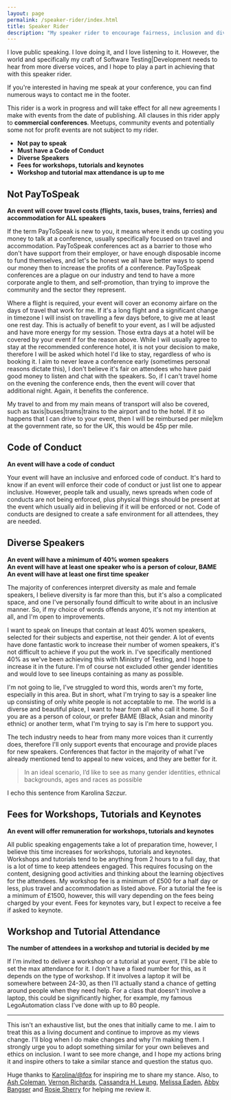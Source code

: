 ```yaml
---
layout: page
permalink: /speaker-rider/index.html
title: Speaker Rider
description: "My speaker rider to encourage fairness, inclusion and diversity at technology conferences I attend or support"
---
```

I love public speaking. I love doing it, and I love listening to it. However, the world and specifically my craft of Software Testing\|Development needs to hear from more diverse voices, and I hope to play a part in achieving that with this speaker rider.

If you're interested in having me speak at your conference, you can find numerous ways to contact me in the footer.

This rider is a work in progress and will take effect for all new agreements I make with events from the date of publishing. All clauses in this rider apply to **commercial conferences**. Meetups, community events and potentially some not for profit events are not subject to my rider.

* **Not pay to speak**
* **Must have a Code of Conduct**
* **Diverse Speakers**
* **Fees for workshops, tutorials and keynotes**
* **Workshop and tutorial max attendance is up to me**

## Not PayToSpeak
**An event will cover travel costs (flights, taxis, buses, trains, ferries) and accommodation for ALL speakers**

If the term PayToSpeak is new to you, it means where it ends up costing you money to talk at a conference, usually specifically focused on travel and accommodation. PayToSpeak conferences act as a barrier to those who don't have support from their employer, or have enough disposable income to fund themselves, and let's be honest we all have better ways to spend our money then to increase the profits of a conference. PayToSpeak conferences are a plague on our industry and tend to have a more corporate angle to them, and self-promotion, than trying to improve the community and the sector they represent.

Where a flight is required, your event will cover an economy airfare on the days of travel that work for me. If it's a long flight and a significant change in timezone I will insist on travelling a few days before, to give me at least one rest day. This is actually of benefit to your event, as I will be adjusted and have more energy for my session. Those extra days at a hotel will be covered by your event if for the reason above. While I will usually agree to stay at the recommended conference hotel, it is not your decision to make, therefore I will be asked which hotel I'd like to stay, regardless of who is booking it. I aim to never leave a conference early (sometimes personal reasons dictate this), I don't believe it's fair on attendees who have paid good money to listen and chat with the speakers. So, if I can't travel home on the evening the conference ends, then the event will cover that additional night. Again, it benefits the conference.

My travel to and from my main means of transport will also be covered, such as taxis\|buses\|trams\|trains to the airport and to the hotel. If it so happens that I can drive to your event, then I will be reimbursed per mile\|km at the government rate, so for the UK, this would be 45p per mile.

## Code of Conduct
**An event will have a code of conduct**

Your event will have an inclusive and enforced code of conduct. It's hard to know if an event will enforce their code of conduct or just list one to appear inclusive. However, people talk and usually, news spreads when code of conducts are not being enforced, plus physical things should be present at the event which usually aid in believing if it will be enforced or not. Code of conducts are designed to create a safe environment for all attendees, they are needed.

## Diverse Speakers
**An event will have a minimum of 40% women speakers**  
**An event will have at least one speaker who is a person of colour, BAME**  
**An event will have at least one first time speaker**

The majority of conferences interpret diversity as male and female speakers, I believe diversity is far more than this, but it's also a complicated space, and one I've personally found difficult to write about in an inclusive manner. So, if my choice of words offends anyone, it's not my intention at all, and I'm open to improvements.

I want to speak on lineups that contain at least 40% women speakers, selected for their subjects and expertise, not their gender. A lot of events have done fantastic work to increase their number of women speakers, it's not difficult to achieve if you put the work in. I've specifically mentioned 40% as we've been achieving this with Ministry of Testing, and I hope to increase it in the future. I'm of course not excluded other gender identities and would love to see lineups containing as many as possible. 

I'm not going to lie, I've struggled to word this, words aren't my forte, especially in this area. But in short, what I'm trying to say is a speaker line up consisting of only white people is not acceptable to me. The world is a diverse and beautiful place, I want to hear from all who call it home. So if you are as a person of colour, or prefer BAME (Black, Asian and minority ethnic) or another term, what I'm trying to say is I'm here to support you.

The tech industry needs to hear from many more voices than it currently does, therefore I'll only support events that encourage and provide places for new speakers. Conferences that factor in the majority of what I've already mentioned tend to appeal to new voices, and they are better for it. 

>In an ideal scenario, I’d like to see as many gender identities, ethnical backgrounds, ages and races as possible

I echo this sentence from Karolina Szczur.

## Fees for Workshops, Tutorials and Keynotes
**An event will offer remuneration for workshops, tutorials and keynotes**

All public speaking engagements take a lot of preparation time, however, I believe this time increases for workshops, tutorials and keynotes. Workshops and tutorials tend to be anything from 2 hours to a full day, that is a lot of time to keep attendees engaged. This requires focusing on the content, designing good activities and thinking about the learning objectives for the attendees. My workshop fee is a minimum of £500 for a half day or less, plus travel and accommodation as listed above. For a tutorial the fee is a minimum of £1500, however, this will vary depending on the fees being charged by your event. Fees for keynotes vary, but I expect to receive a fee if asked to keynote.

## Workshop and Tutorial Attendance
**The number of attendees in a workshop and tutorial is decided by me**

If I'm invited to deliver a workshop or a tutorial at your event, I'll be able to set the max attendance for it. I don't have a fixed number for this, as it depends on the type of workshop. If it involves a laptop it will be somewhere between 24-30, as then I'll actually stand a chance of getting around people when they need help. For a class that doesn't involve a laptop, this could be significantly higher, for example, my famous LegoAutomation class I've done with up to 80 people. 

<hr>
This isn't an exhaustive list, but the ones that initially came to me. I aim to treat this as a living document and continue to improve as my views change. I'll blog when I do make changes and why I'm making them. I strongly urge you to adopt something similar for your own believes and ethics on inclusion. I want to see more change, and I hope my actions bring it and inspire others to take a similar stance and question the status quo.

Huge thanks to [Karolina/@fox](https://twitter.com/fox) for inspiring me to share my stance. Also, to [Ash Coleman](https://twitter.com/AshColeman30), [Vernon Richards](https://twitter.com/TesterFromLeic), [Cassandra H. Leung](https://twitter.com/Tweet_Cassandra), [Melissa Eaden](https://twitter.com/melthetester), [Abby Bangser](https://twitter.com/a_bangser) and [Rosie Sherry](https://twitter.com/rosiesherry) for helping me review it.